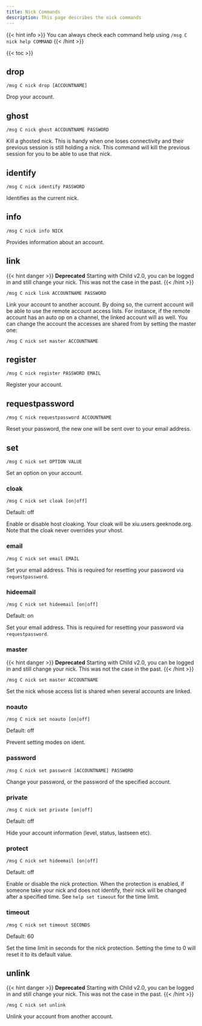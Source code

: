 ```yaml
---
title: Nick Commands
description: This page describes the nick commands
---
```


{{< hint info >}}
You can always check each command help using `/msg C nick help COMMAND`
{{< /hint >}}

{{< toc >}}

## drop
```
/msg C nick drop [ACCOUNTNAME]
```

Drop your account.

## ghost
```
/msg C nick ghost ACCOUNTNAME PASSWORD
```

Kill a ghosted nick. This is handy when one loses connectivity and their previous session is still holding a nick. This command will kill the previous session for you to be able to use that nick.

## identify
```
/msg C nick identify PASSWORD
```

Identifies as the current nick.

## info
```
/msg C nick info NICK
```

Provides information about an account.

## link
{{< hint danger >}}
**Deprecated**
Starting with Child v2.0, you can be logged in and still change your nick. This was not the case in the past.
{{< /hint >}}
```
/msg C nick link ACCOUNTNAME PASSWORD
```

Link your account to another account. By doing so, the current account will be able to use the remote account access lists. For instance, if the remote account has an auto op on a channel, the linked account will as well. You can change the account the accesses are shared from by setting the master one:
```
/msg C nick set master ACCOUNTNAME
```

## register
```
/msg C nick register PASSWORD EMAIL
```

Register your account. 

## requestpassword
```
/msg C nick requestpassword ACCOUNTNAME
```

Reset your password, the new one will be sent over to your email address.

## set
```
/msg C nick set OPTION VALUE
```

Set an option on your account.

### cloak
```
/msg C nick set cloak [on|off]
```
Default: off

Enable or disable host cloaking. Your cloak will be xiu.users.geeknode.org. Note that the cloak never overrides your vhost.

### email
```
/msg C nick set email EMAIL
```
Set your email address. This is required for resetting your password via `requestpassword`.

### hideemail
```
/msg C nick set hideemail [on|off]
```
Default: on

Set your email address. This is required for resetting your password via `requestpassword`.

### master
{{< hint danger >}}
**Deprecated**
Starting with Child v2.0, you can be logged in and still change your nick. This was not the case in the past.
{{< /hint >}}
```
/msg C nick set master ACCOUNTNAME
```

Set the nick whose access list is shared when several accounts are linked.

### noauto
```
/msg C nick set noauto [on|off]
```
Default: off

Prevent setting modes on ident.

### password
```
/msg C nick set password [ACCOUNTNAME] PASSWORD
```

Change your password, or the password of the specified account.

### private
```
/msg C nick set private [on|off]
```
Default: off

Hide your account information (level, status, lastseen etc).

### protect
```
/msg C nick set hideemail [on|off]
```
Default: off

Enable or disable the nick protection. When the protection is enabled, if someone take your nick and does not identify, their nick will be changed after a specified time. See `help set timeout` for the time limit.

### timeout
```
/msg C nick set timeout SECONDS
```
Default: 60

Set the time limit in seconds for the nick protection. Setting the time to 0 will reset it to its default value.

## unlink
{{< hint danger >}}
**Deprecated**
Starting with Child v2.0, you can be logged in and still change your nick. This was not the case in the past.
{{< /hint >}}
```
/msg C nick set unlink
```

Unlink your account from another account.